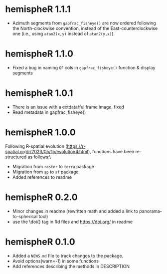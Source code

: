 # hemispheR 1.1.1
- Azimuth segments from `gapfrac_fisheye()` are now ordered following the North-clockwise convention, instead of the East-counterclockwise one (i.e., using `atan2(x,y)` instead of `atan2(y,x)`).

# hemispheR 1.1.0
- Fixed a bug in naming `GF` cols in `gapfrac_fisheye()` function & display segments

# hemispheR 1.0.1
- There is an issue with a extdata/fullframe image, fixed
- Read metadata in gapfrac_fisheye()

# hemispheR 1.0.0

Following R-spatial evolution (https://r-spatial.org/r/2023/05/15/evolution4.html), functions have been re-structured as follows:\

* Migration from `raster` to `terra` package
* Migration from `sp` to `sf` package
* Added references to readme

# hemispheR 0.2.0

* Minor changes in readme (rewritten math and added a link to panorama-to-spherical tool)
* use the \doi{} tag in Rd files and https://doi.org/ in readme

# hemispheR 0.1.0

* Added a `NEWS.md` file to track changes to the package.
* Avoid options(warn=-1) in some functions
* Add references describing the methods in DESCRIPTION
